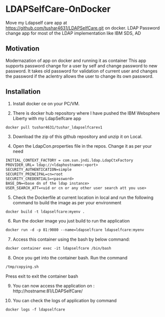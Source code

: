 # LDAPSelfCare-OnDocker
Move  my Ldapself care app at https://github.com/tushar4631/LDAPSelfCare.git on docker.
LDAP Password change app for most of the LDAP implementation like IBM SDS, AD

## Motivation
Modernazation of app on docker and running it as container
This app supports password change for a user by self and change password to new password.
It takes old password for validation of current user and changes the password if the aclentry allows the user to change its own password.


## Installation

1) Install docker ce on your PC/VM.

2) There is docker hub repository where I have pushed the IBM Websphere Liberty with my LdapSelfcare app
```txt
docker pull tushar4631/tushar_ldapselfcarev1
```
3) Download the zip of this github repository and unzip it on Local.

4) Open the LdapCon.properties file in the repos. Change it as per your need
```txt
INITIAL_CONTEXT_FACTORY = com.sun.jndi.ldap.LdapCtxFactory
PROVIDER_URL= ldap://<ldaphostname>:<port>
SECURITY_AUTHENTICATION=simple
SECURITY_PRINCIPAL=cn=root
SECURITY_CREDENTIALS=<password>
BASE_DN=<base dn of the ldap instance>
USER_SEARCH_ATT=<uid or cn or any other user search att you use>
```
5) Check the Dockerfile at current location in local and run the following command to build the image as per your environment 
```txt
docker build -t ldapselfcare:myenv .
```
6) Run the docker image you just build to run the application
```txt
docker run -d -p 81:9080 --name=ldapselfcare ldapselfcare:myenv
```
7) Access this container using the bash by below command:
```txt
docker container exec -it ldapselfcare /bin/bash
```
8) Once you get into the container bash. Run the command

```txt
/tmp/copying.sh
```
Press exit to exit the container bash

9) You can now access the application on :
http://hostname:81/LDAPSelfCare/


10) You can check the logs of application by command

```txt
docker logs -f ldapselfcare
```
